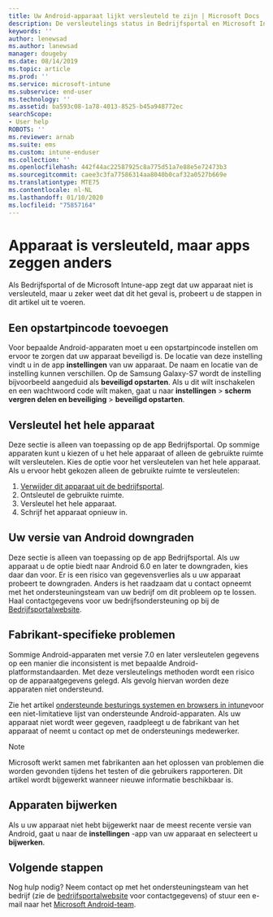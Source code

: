 ```yaml
---
title: Uw Android-apparaat lijkt versleuteld te zijn | Microsoft Docs
description: De versleutelings status in Bedrijfsportal en Microsoft Intune app omzetten
keywords: ''
author: lenewsad
ms.author: lanewsad
manager: dougeby
ms.date: 08/14/2019
ms.topic: article
ms.prod: ''
ms.service: microsoft-intune
ms.subservice: end-user
ms.technology: ''
ms.assetid: ba593c08-1a78-4013-8525-b45a948772ec
searchScope:
- User help
ROBOTS: ''
ms.reviewer: arnab
ms.suite: ems
ms.custom: intune-enduser
ms.collection: ''
ms.openlocfilehash: 442f44ac22587925c8a775d51a7e88e5e72473b3
ms.sourcegitcommit: caee3c3fa77586314aa8040b0caf32a0527b669e
ms.translationtype: MTE75
ms.contentlocale: nl-NL
ms.lasthandoff: 01/10/2020
ms.locfileid: "75857164"
---
```

# <a name="device-encrypted-but-apps-say-otherwise"></a>Apparaat is versleuteld, maar apps zeggen anders

Als Bedrijfsportal of de Microsoft Intune-app zegt dat uw apparaat niet is versleuteld, maar u zeker weet dat dit het geval is, probeert u de stappen in dit artikel uit te voeren.  

## <a name="add-a-startup-pin"></a>Een opstartpincode toevoegen

Voor bepaalde Android-apparaten moet u een opstartpincode instellen om ervoor te zorgen dat uw apparaat beveiligd is. De locatie van deze instelling vindt u in de app **instellingen** van uw apparaat. De naam en locatie van de instelling kunnen verschillen. Op de Samsung Galaxy-S7 wordt de instelling bijvoorbeeld aangeduid als **beveiligd opstarten**. Als u dit wilt inschakelen en een wachtwoord code wilt maken, gaat u naar **instellingen** > **scherm vergren delen en beveiliging** > **beveiligd opstarten**.  

## <a name="encrypt-the-entire-device"></a>Versleutel het hele apparaat

Deze sectie is alleen van toepassing op de app Bedrijfsportal. Op sommige apparaten kunt u kiezen of u het hele apparaat of alleen de gebruikte ruimte wilt versleutelen. Kies de optie voor het versleutelen van het hele apparaat. Als u ervoor hebt gekozen alleen de gebruikte ruimte te versleutelen:

1. [Verwijder dit apparaat uit de bedrijfsportal](unenroll-your-device-from-intune-android.md).
2. Ontsleutel de gebruikte ruimte.  
3. Versleutel het hele apparaat.  
4. Schrijf het apparaat opnieuw in.  

## <a name="downgrade-your-version-of-android"></a>Uw versie van Android downgraden

Deze sectie is alleen van toepassing op de app Bedrijfsportal. Als uw apparaat u de optie biedt naar Android 6.0 en later te downgraden, kies daar dan voor. Er is een risico van gegevensverlies als u uw apparaat probeert te downgraden. Anders is het raadzaam dat u contact opneemt met het ondersteuningsteam van uw bedrijf om dit probleem op te lossen. Haal contactgegevens voor uw bedrijfsondersteuning op bij de [Bedrijfsportalwebsite](https://go.microsoft.com/fwlink/?linkid=2010980).  

## <a name="specific-manufacturer-issues"></a>Fabrikant-specifieke problemen

Sommige Android-apparaten met versie 7.0 en later versleutelen gegevens op een manier die inconsistent is met bepaalde Android-platformstandaarden. Met deze versleutelings methoden wordt een risico op de apparaatgegevens gelegd. Als gevolg hiervan worden deze apparaten niet ondersteund.

Zie het artikel [ondersteunde besturings systemen en browsers in intune](https://docs.microsoft.com/intune/fundamentals/supported-devices-browsers#supported-samsung-knox-standard-devices)voor een niet-limitatieve lijst van ondersteunde Android-apparaten. Als uw apparaat niet wordt weer gegeven, raadpleegt u de fabrikant van het apparaat of neemt u contact op met de ondersteunings medewerker.

> [!Note]
> Microsoft werkt samen met fabrikanten aan het oplossen van problemen die worden gevonden tijdens het testen of die gebruikers rapporteren. Dit artikel wordt bijgewerkt wanneer nieuwe informatie beschikbaar is.

## <a name="update-devices"></a>Apparaten bijwerken

Als u uw apparaat niet hebt bijgewerkt naar de meest recente versie van Android, gaat u naar de **instellingen** -app van uw apparaat en selecteert u **bijwerken**.  

## <a name="next-steps"></a>Volgende stappen

Nog hulp nodig? Neem contact op met het ondersteuningsteam van het bedrijf (zie de [bedrijfsportalwebsite](https://go.microsoft.com/fwlink/?linkid=2010980) voor contactgegevens) of stuur een e-mail naar het <a href="mailto:wintunedroidfbk@microsoft.com?subject=I'm having trouble with enrolling my Android device&body=Describe the issue you're experiencing here.">Microsoft Android-team</a>.  
